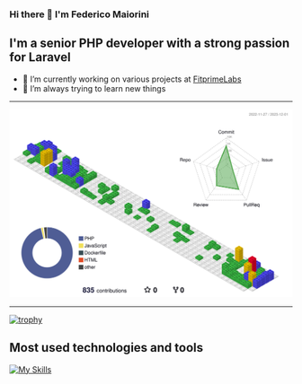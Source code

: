 ### Hi there 👋 I'm Federico Maiorini
## I'm a senior PHP developer with a strong passion for Laravel



- 🔭 I’m currently working on various projects at [FitprimeLabs](https://github.com/FitprimeLabs)
- 🌱 I’m always trying to learn new things

---

![](./profile-3d-contrib/profile-gitblock.svg)

---

[![trophy](https://github-profile-trophy.vercel.app/?username=Procionegobbo&theme=oldie)](https://github.com/ryo-ma/github-profile-trophy)


## Most used technologies and tools
[![My Skills](https://skillicons.dev/icons?i=laravel,php,mysql,js,html,css,docker,git,github)](https://skillicons.dev)
